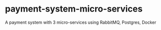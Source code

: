 # payment-system-micro-services
A payment system with 3 micro-services using RabbitMQ, Postgres, Docker
